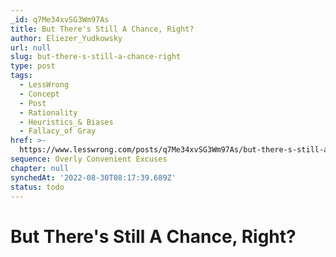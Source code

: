 ```yaml
---
_id: q7Me34xvSG3Wm97As
title: But There's Still A Chance, Right?
author: Eliezer_Yudkowsky
url: null
slug: but-there-s-still-a-chance-right
type: post
tags:
  - LessWrong
  - Concept
  - Post
  - Rationality
  - Heuristics_& Biases
  - Fallacy_of Gray
href: >-
  https://www.lesswrong.com/posts/q7Me34xvSG3Wm97As/but-there-s-still-a-chance-right
sequence: Overly Convenient Excuses
chapter: null
synchedAt: '2022-08-30T08:17:39.689Z'
status: todo
---
```


# But There's Still A Chance, Right?

